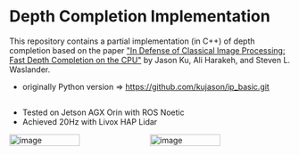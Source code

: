
# Depth Completion Implementation

This repository contains a partial implementation (in C++) of depth completion based on the paper ["In Defense of Classical Image Processing: Fast Depth Completion on the CPU"](https://ieeexplore.ieee.org/document/8575744) by Jason Ku, Ali Harakeh, and Steven L. Waslander.

- originally Python version => https://github.com/kujason/ip_basic.git


## 
- Tested on Jetson AGX Orin with ROS Noetic
- Achieved 20Hz with Livox HAP Lidar

<div style="display: flex;">
    <img src="https://github.com/amilearning/ip_basic_ros/assets/32535170/92509764-051c-4f27-88f0-dce79d53f1e7" alt="image" style="width: 50%;">
    <img src="https://github.com/amilearning/ip_basic_ros/assets/32535170/69f50190-bf66-44b8-984f-4bbeda5c2b75" alt="image" style="width: 50%;">
</div>
